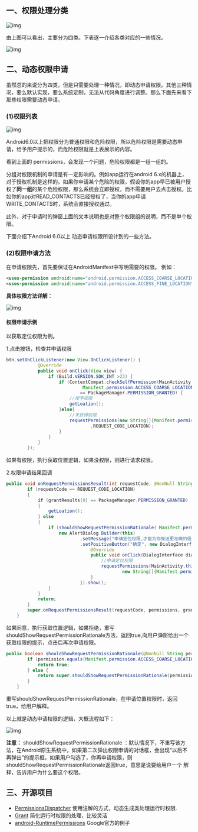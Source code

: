 ## 一、权限处理分类

![img](../../img/permission-1.png)

由上图可以看出，主要分为四类。下表逐一介绍各类对应的一些情况。

![img](../../img/permission-2.png)

## 二、动态权限申请

虽然总的来说分为四类，但是只需要处理一种情况，即动态申请权限。其他三种情况，要么默认实现，要么系统定制，无法从代码角度进行调整。那么下面先来看下那些权限需要动态申请。

### (1)权限列表

![img](../../img/permission-3.png)

Android6.0以上把权限分为普通权限和危险权限，所以危险权限是需要动态申请，给予用户提示的，而危险权限就是上表展示的内容。

看到上面的 permissions，会发现一个问题，危险权限都是一组一组的。

分组对权限机制的申请是有一定影响的。例如app运行在android 6.x的机器上，对于授权机制是这样的。如果你申请某个危险的权限，假设你的app早已被用户授权了**同一组**的某个危险权限，那么系统会立即授权，而不需要用户去点击授权。比如你的app对READ_CONTACTS已经授权了，当你的app申请WRITE_CONTACTS时，系统会直接授权通过。

此外，对于申请时的弹窗上面的文本说明也是对整个权限组的说明，而不是单个权限。

下面介绍下Android 6.0以上 动态申请权限所设计到的一些方法。

### (2)权限申请方法

在申请权限先，首先要保证在AndroidManifest中写明需要的权限。
例如：

```xml
<uses-permission android:name="android.permission.ACCESS_COARSE_LOCATION"></uses-permission>
<uses-permission android:name="android.permission.ACCESS_FINE_LOCATION"></uses-permission>
```

**具体权限方法详解：**

![img](../../img/permission-4.png)

#### 权限申请示例

以获取定位权限为例。

1.点击按钮，检查并申请权限

```java
btn.setOnClickListener(new View.OnClickListener() {
            @Override
            public void onClick(View view) {
                if (Build.VERSION.SDK_INT >23) {
                    if (ContextCompat.checkSelfPermission(MainActivity.this,
                             Manifest.permission.ACCESS_COARSE_LOCATION)
                            == PackageManager.PERMISSION_GRANTED) {
                        //授予权限
                        getLoation();
                    }else{
                        //未获得权限
                        requestPermissions(new String[]{Manifest.permission.ACCESS_COARSE_LOCATION}
                                ,REQUEST_CODE_LOCATION);
                    }
                }
            }
        });
```

如果有权限，执行获取位置逻辑，如果没权限，则进行请求权限。

2.权限申请结果回调

```java
public void onRequestPermissionsResult(int requestCode, @NonNull String[] permissions, @NonNull int[] grantResults) {
        if (requestCode == REQUEST_CODE_LOCATION)
        {
            if (grantResults[0] == PackageManager.PERMISSION_GRANTED)
            {
                getLoation();
            } else
            {
                if (shouldShowRequestPermissionRationale( Manifest.permission.ACCESS_COARSE_LOCATION)){
                    new AlertDialog.Builder(this)
                            .setMessage("申请定位权限,才能为你推送更准确的信息")
                            .setPositiveButton("确定", new DialogInterface.OnClickListener() {
                                @Override
                                public void onClick(DialogInterface dialog, int which) {
                                    //申请定位权限
                                    requestPermissions(MainActivity.this,
                                            new String[]{Manifest.permission.ACCESS_COARSE_LOCATION}, REQUEST_CODE_LOCATION);
                                }
                            }).show();
                }
            }
            return;
        }
        super.onRequestPermissionsResult(requestCode, permissions, grantResults);
    }
```

如果同意，执行获取位置逻辑，如果拒绝，重写shouldShowRequestPermissionRationale方法，返回true,向用户弹窗给出一个获取权限的提示，点击后再次申请权限。

```java
public boolean shouldShowRequestPermissionRationale(@NonNull String permission) {
        if (permission.equals(Manifest.permission.ACCESS_COARSE_LOCATION) ) {
            return true;
        } else {
            return super.shouldShowRequestPermissionRationale(permission);
        }
    }
```

重写shouldShowRequestPermissionRationale，在申请位置权限时，返回true，给用户解释。

以上就是动态申请权限的逻辑，大概流程如下：

![img](../../img/permission-5.png)

**注意：**
shouldShowRequestPermissionRationale ：默认情况下，不重写该方法，在Android原生系统中，如果第二次弹出权限申请的对话框，会出现“以后不再弹出”的提示框，如果用户勾选了，你再申请权限，则shouldShowRequestPermissionRationale返回true，意思是说要给用户一个 解释，告诉用户为什么要这个权限。

## 三、开源项目

- [PermissionsDispatcher](https://github.com/hotchemi/PermissionsDispatcher)
  使用注解的方式，动态生成类处理运行时权限.
- [Grant](https://github.com/anthonycr/Grant)
  简化运行时权限的处理，比较灵活
- [android-RuntimePermissions](https://github.com/googlesamples/android-RuntimePermissions)
  Google官方的例子